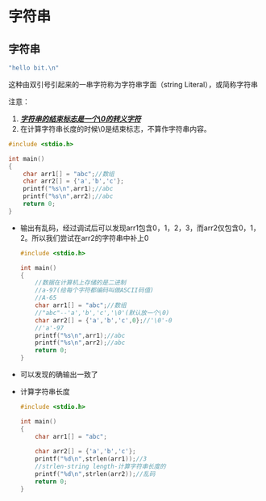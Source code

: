 # 字符串

## 字符串

```c
"hello bit.\n"
```

这种由双引号引起来的一串字符称为字符串字面（string Literal），或简称字符串

注意：

1. ***<u>字符串的结束标志是一个\0的转义字符</u>***
2. 在计算字符串长度的时候\0是结束标志，不算作字符串内容。

```c
#include <stdio.h>

int main()
{
    char arr1[] = "abc";//数组
    char arr2[] = {'a','b','c'};
    printf("%s\n",arr1);//abc
    printf("%s\n",arr2);//abc
    return 0;
}
```

- 输出有乱码，经过调试后可以发现arr1包含0，1，2，3，而arr2仅包含0，1，2。所以我们尝试在arr2的字符串中补上0

  ```c
  #include <stdio.h>
  
  int main()
  {
      //数据在计算机上存储的是二进制
      //a-97(给每个字符都编码叫做ASCII码值)
      //A-65
      char arr1[] = "abc";//数组
      //"abc"--'a','b','c','\0'(默认放一个\0)
      char arr2[] = {'a','b','c',0};//'\0'-0
      //'a'-97
      printf("%s\n",arr1);//abc
      printf("%s\n",arr2);//abc
      return 0;
  }
  ```

- 可以发现的确输出一致了

- 计算字符串长度

  ```c
  #include <stdio.h>
  
  int main()
  {
      char arr1[] = "abc";
      
      char arr2[] = {'a','b','c'};
      printf("%d\n",strlen(arr1));//3
      //strlen-string length-计算字符串长度的
      printf("%d\n",strlen(arr2));//乱码
      return 0;
  }
  ```

  
